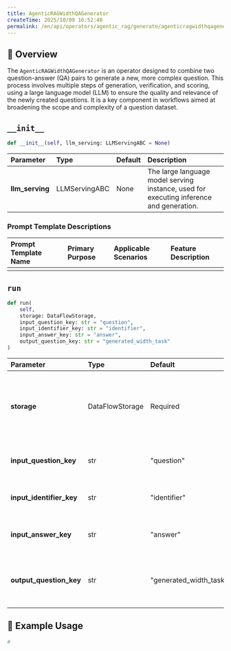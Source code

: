 ```yaml
---
title: AgenticRAGWidthQAGenerator
createTime: 2025/10/09 16:52:48
permalink: /en/api/operators/agentic_rag/generate/agenticragwidthqagenerator/
---
```


## 📘 Overview
The `AgenticRAGWidthQAGenerator` is an operator designed to combine two question-answer (QA) pairs to generate a new, more complex question. This process involves multiple steps of generation, verification, and scoring, using a large language model (LLM) to ensure the quality and relevance of the newly created questions. It is a key component in workflows aimed at broadening the scope and complexity of a question dataset.

## `__init__`
```python
def __init__(self, llm_serving: LLMServingABC = None)
```
| Parameter | Type | Default | Description |
| :--- | :--- | :--- | :--- |
| **llm_serving** | LLMServingABC | None | The large language model serving instance, used for executing inference and generation. |

### Prompt Template Descriptions
| Prompt Template Name | Primary Purpose | Applicable Scenarios | Feature Description |
| :--- | :--- | :--- | :--- |
| | | | |

## `run`
```python
def run(
    self,
    storage: DataFlowStorage,
    input_question_key: str = "question",
    input_identifier_key: str = "identifier",
    input_answer_key: str = "answer",
    output_question_key: str = "generated_width_task"
)
```
| Parameter | Type | Default | Description |
| :--- | :--- | :--- | :--- |
| **storage** | DataFlowStorage | Required | The DataFlow storage instance, responsible for reading and writing data. |
| **input_question_key** | str | "question" | The column name for the input questions. |
| **input_identifier_key** | str | "identifier" | The column name for the input identifiers. |
| **input_answer_key** | str | "answer" | The column name for the input answers. |
| **output_question_key** | str | "generated_width_task" | The column name for the generated wider questions. |

## 🧠 Example Usage
```python
#
```
